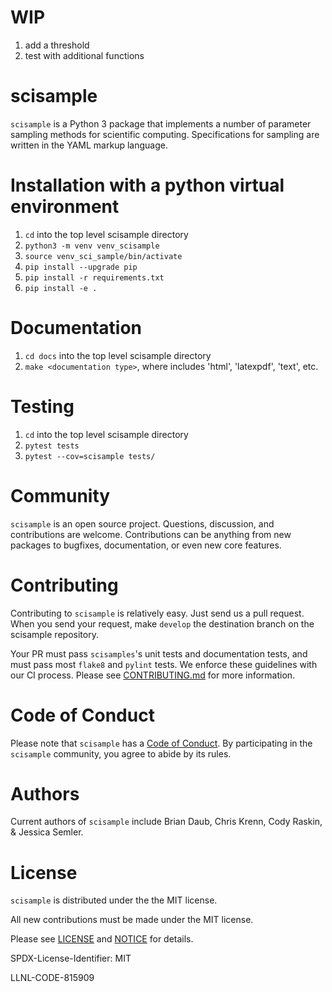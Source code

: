 # WIP
1. add a threshold
2. test with additional functions

# scisample

`scisample` is a Python 3 package that implements a number of parameter
sampling methods for scientific computing. Specifications for sampling
are written in  the YAML markup language.

# Installation with a python virtual environment

1. `cd` into the top level scisample directory
1. `python3 -m venv venv_scisample`
1. `source venv_sci_sample/bin/activate`
1. `pip install --upgrade pip`
1. `pip install -r requirements.txt`
1. `pip install -e .`

# Documentation

 1. `cd docs` into the top level scisample directory
 1. `make <documentation type>`, where <documentation type> includes 'html', 'latexpdf', 'text', etc.


# Testing

 1. `cd` into the top level scisample directory
 1. `pytest tests`
 1. `pytest --cov=scisample tests/`

# Community

`scisample` is an open source project. Questions, discussion, and
contributions are welcome. Contributions can be anything from new
packages to bugfixes, documentation, or even new core features.

# Contributing

Contributing to `scisample` is relatively easy. Just send us a pull
request. When you send your request, make `develop` the destination
branch on the scisample repository.

Your PR must pass `scisamples`'s unit tests and documentation tests, and
must pass most `flake8` and `pylint` tests. We enforce these guidelines
with our CI process. Please see [CONTRIBUTING.md](./CONTRIBUTING.md) for
more information.

# Code of Conduct

Please note that `scisample` has a [Code of Conduct](./CODE_OF_CONDUCT.md). By
participating in the `scisample` community, you agree to abide by its rules.

# Authors

Current authors of `scisample` include Brian Daub, Chris Krenn, Cody Raskin, &
Jessica Semler.

# License

`scisample` is distributed under the the MIT license.

All new contributions must be made under the MIT license.

Please see [LICENSE](./LICENSE) and [NOTICE](./NOTICE) for details.

SPDX-License-Identifier: MIT

LLNL-CODE-815909
